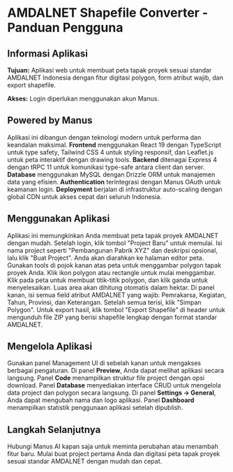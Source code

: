 # AMDALNET Shapefile Converter - Panduan Pengguna

## Informasi Aplikasi

**Tujuan:** Aplikasi web untuk membuat peta tapak proyek sesuai standar AMDALNET Indonesia dengan fitur digitasi polygon, form atribut wajib, dan export shapefile.

**Akses:** Login diperlukan menggunakan akun Manus.

## Powered by Manus

Aplikasi ini dibangun dengan teknologi modern untuk performa dan keandalan maksimal. **Frontend** menggunakan React 19 dengan TypeScript untuk type safety, Tailwind CSS 4 untuk styling responsif, dan Leaflet.js untuk peta interaktif dengan drawing tools. **Backend** ditenagai Express 4 dengan tRPC 11 untuk komunikasi type-safe antara client dan server. **Database** menggunakan MySQL dengan Drizzle ORM untuk manajemen data yang efisien. **Authentication** terintegrasi dengan Manus OAuth untuk keamanan login. **Deployment** berjalan di infrastruktur auto-scaling dengan global CDN untuk akses cepat dari seluruh Indonesia.

## Menggunakan Aplikasi

Aplikasi ini memungkinkan Anda membuat peta tapak proyek AMDALNET dengan mudah. Setelah login, klik tombol "Project Baru" untuk memulai. Isi nama project seperti "Pembangunan Pabrik XYZ" dan deskripsi opsional, lalu klik "Buat Project". Anda akan diarahkan ke halaman editor peta. Gunakan tools di pojok kanan atas peta untuk menggambar polygon tapak proyek Anda. Klik ikon polygon atau rectangle untuk mulai menggambar. Klik pada peta untuk membuat titik-titik polygon, dan klik ganda untuk menyelesaikan. Luas area akan dihitung otomatis dalam hektar. Di panel kanan, isi semua field atribut AMDALNET yang wajib: Pemrakarsa, Kegiatan, Tahun, Provinsi, dan Keterangan. Setelah semua terisi, klik "Simpan Polygon". Untuk export hasil, klik tombol "Export Shapefile" di header untuk mengunduh file ZIP yang berisi shapefile lengkap dengan format standar AMDALNET.

## Mengelola Aplikasi

Gunakan panel Management UI di sebelah kanan untuk mengakses berbagai pengaturan. Di panel **Preview**, Anda dapat melihat aplikasi secara langsung. Panel **Code** menampilkan struktur file project dengan opsi download. Panel **Database** menyediakan interface CRUD untuk mengelola data project dan polygon secara langsung. Di panel **Settings → General**, Anda dapat mengubah nama dan logo aplikasi. Panel **Dashboard** menampilkan statistik penggunaan aplikasi setelah dipublish.

## Langkah Selanjutnya

Hubungi Manus AI kapan saja untuk meminta perubahan atau menambah fitur baru. Mulai buat project pertama Anda dan digitasi peta tapak proyek sesuai standar AMDALNET dengan mudah dan cepat.
